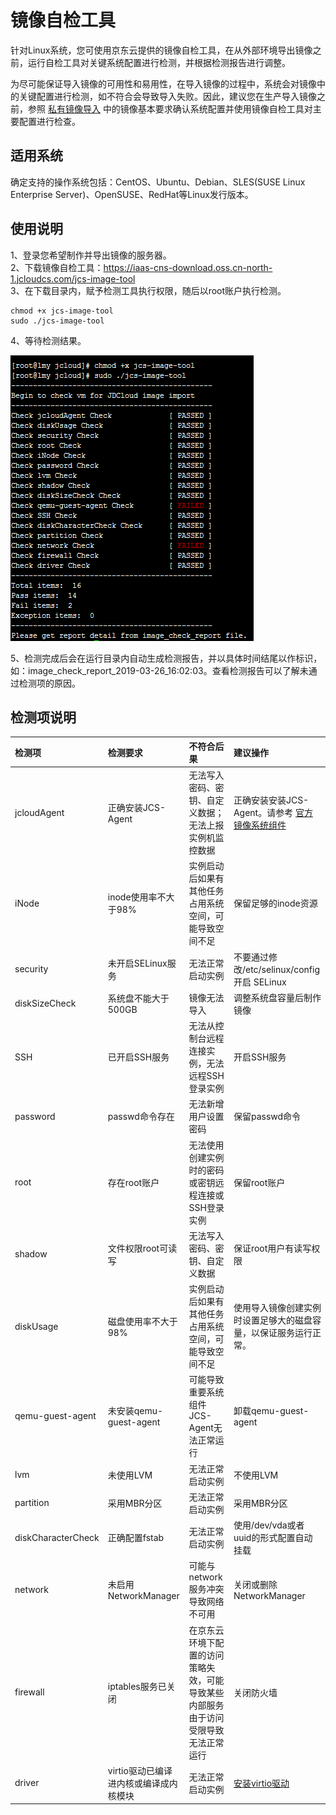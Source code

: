 # 镜像自检工具
针对Linux系统，您可使用京东云提供的镜像自检工具，在从外部环境导出镜像之前，运行自检工具对关键系统配置进行检测，并根据检测报告进行调整。

为尽可能保证导入镜像的可用性和易用性，在导入镜像的过程中，系统会对镜像中的关键配置进行检测，如不符合会导致导入失败。因此，建议您在生产导入镜像之前，参照 [私有镜像导入](https://docs.jdcloud.com/cn/virtual-machines/import-private-image) 中的镜像基本要求确认系统配置并使用镜像自检工具对主要配置进行检查。

## 适用系统
确定支持的操作系统包括：CentOS、Ubuntu、Debian、SLES(SUSE Linux Enterprise Server)、OpenSUSE、RedHat等Linux发行版本。

## 使用说明
1、登录您希望制作并导出镜像的服务器。<br>
2、下载镜像自检工具：https://iaas-cns-download.oss.cn-north-1.jcloudcs.com/jcs-image-tool <br>
3、在下载目录内，赋予检测工具执行权限，随后以root账户执行检测。 
```
chmod +x jcs-image-tool
sudo ./jcs-image-tool
```

4、等待检测结果。

![](../../../../../image/vm/Image-Import-checktool1.png)

5、检测完成后会在运行目录内自动生成检测报告，并以具体时间结尾以作标识，如：image_check_report_2019-03-26_16:02:03。查看检测报告可以了解未通过检测项的原因。

## 检测项说明

| 检测项                  | 检测要求      |不符合后果     | 建议操作 |
| :------------------- |  :------------------- | :------------------- |:------------------- |
|jcloudAgent      | 正确安装JCS-Agent     | 无法写入密码、密钥、自定义数据；无法上报实例机监控数据     | 正确安装安装JCS-Agent。请参考 [官方镜像系统组件](https://docs.jdcloud.com/cn/virtual-machines/default-agent-in-public-image)
| iNode       |inode使用率不大于98%	      | 实例启动后如果有其他任务占用系统空间，可能导致空间不足     |保留足够的inode资源
|security      |未开启SELinux服务      |无法正常启动实例      |不要通过修改/etc/selinux/config开启 SELinux
| diskSizeCheck    | 系统盘不能大于500GB      |  镜像无法导入    | 调整系统盘容量后制作镜像
| SSH     |已开启SSH服务      |  无法从控制台远程连接实例，无法远程SSH登录实例    |开启SSH服务
| password     | passwd命令存在     | 无法新增用户设置密码     |保留passwd命令
|root      | 存在root账户     |无法使用创建实例时的密码或密钥远程连接或SSH登录实例	      |保留root账户
|shadow     |  文件权限root可读写     | 无法写入密码、密钥、自定义数据     |保证root用户有读写权限
| diskUsage     | 磁盘使用率不大于98%     | 实例启动后如果有其他任务占用系统空间，可能导致空间不足     |使用导入镜像创建实例时设置足够大的磁盘容量，以保证服务运行正常。
| qemu-guest-agent	     | 未安装qemu-guest-agent     |  可能导致重要系统组件JCS-Agent无法正常运行    |卸载qemu-guest-agent
| lvm     |未使用LVM      | 无法正常启动实例     |不使用LVM  
| partition     | 采用MBR分区     | 无法正常启动实例     |采用MBR分区
|  diskCharacterCheck    |正确配置fstab  | 无法正常启动实例     | 使用/dev/vda或者uuid的形式配置自动挂载
| network     | 未启用NetworkManager	     |可能与network服务冲突导致网络不可用      |关闭或删除NetworkManager
| firewall      |iptables服务已关闭      | 在京东云环境下配置的访问策略失效，可能导致某些内部服务由于访问受限导致无法正常运行     |关闭防火墙
| driver     | virtio驱动已编译进内核或编译成内核模块     |  无法正常启动实例    |  [安装virtio驱动](https://docs.jdcloud.com/cn/virtual-machines/install-virtio-driver)

